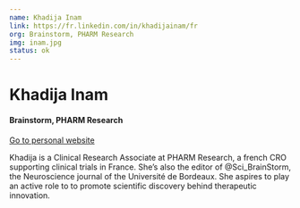 ```yaml
---
name: Khadija Inam
link: https://fr.linkedin.com/in/khadijainam/fr
org: Brainstorm, PHARM Research
img: inam.jpg
status: ok
---
```


# Khadija Inam

#### Brainstorm, PHARM Research

[Go to personal website](https://fr.linkedin.com/in/khadijainam/fr)

Khadija is a Clinical Research Associate at PHARM Research, a french CRO supporting clinical trials in France. She’s also the editor of @Sci_BrainStorm, the Neuroscience journal of the Université de Bordeaux. She aspires to play an active role to to promote scientific discovery behind therapeutic innovation.

        